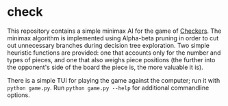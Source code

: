 # check

This repository contains a simple minimax AI for the game of [Checkers](https://en.wikipedia.org/wiki/Draughts). The minimax algorithm is implemented using Alpha-beta pruning in order to cut out unnecessary branches during decision tree exploration. Two simple heuristic functions are provided: one that accounts only for the number and types of pieces, and one that also weighs piece positions (the further into the opponent's side of the board the piece is, the more valuable it is).

There is a simple TUI for playing the game against the computer; run it with `python game.py`. Run `python game.py --help` for additional commandline options.